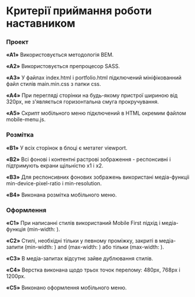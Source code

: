 # Критерії приймання роботи наставником

### Проект
**«A1»** Використовується методологія BEM.

**«A2»** Використовується препроцесор SASS.

**«A3»** У файлах index.html і portfolio.html підключений мініфікованний файл стилів main.min.css з папки css.

**«A4»** При перегляді сторінки на будь-якому пристрої шириною від 320px, не з'являється горизонтальна смуга прокручування.

**«A5»** Скрипт мобільного меню підключений в HTML окремим файлом mobile-menu.js.


### Розмітка
**«B1»** У всіх сторінок в блоці <head> є метатег viewport.

**«B2»** Всі фонові і контентні растрові зображення - респонсивні і підтримують екрани щільністю x1 і x2.

**«B3»** Для респонсивних фонових зображень використані медіа-функціі min-device-pixel-ratio і min-resolution.

**«B4»** Виконана розмітка мобільного меню.

### Оформлення
**«C1»** При написанні стилів використаний Mobile First підхід і медіа-функція (min-width: ).

**«C2»** Стилі, необхідні тільки у певному проміжку, закриті в медіа-запити (min-width: ) and (max-width: ) або тільки (max-width: ).

**«C3»** В медіа-запитах відсутнє зайве дублювання стилів.

**«C4»** Верстка виконана щодо трьох точок перелому: 480px, 768px і 1200px.

**«C5»** Виконано оформлення мобільного меню.

